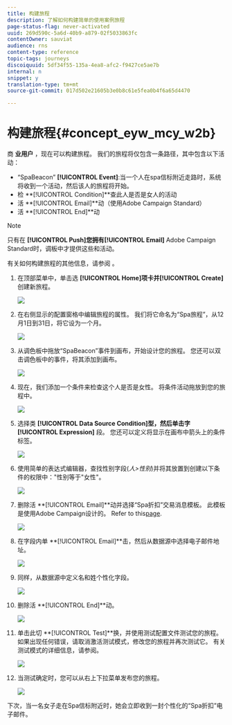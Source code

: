 ```yaml
---
title: 构建旅程
description: 了解如何构建简单的使用案例旅程
page-status-flag: never-activated
uuid: 269d590c-5a6d-40b9-a879-02f5033863fc
contentOwner: sauviat
audience: rns
content-type: reference
topic-tags: journeys
discoiquuid: 5df34f55-135a-4ea8-afc2-f9427ce5ae7b
internal: n
snippet: y
translation-type: tm+mt
source-git-commit: 017d502e21605b3e0b8c61e5fea0b4f6a65d4470

---
```



# 构建旅程{#concept_eyw_mcy_w2b}

商 **业用户** ，现在可以构建旅程。 我们的旅程将仅包含一条路径，其中包含以下活动：

* “SpaBeacon” **[!UICONTROL Event]**:当一个人在spa信标附近走路时，系统将收到一个活动，然后该人的旅程将开始。
* 检 **[!UICONTROL Condition]**查此人是否是女人的活动
* 活 **[!UICONTROL Email]**动（使用Adobe Campaign Standard）
* 活 **[!UICONTROL End]**动

>[!NOTE]
>
>只有在 **[!UICONTROL Push]**您拥有**[!UICONTROL Email]** Adobe Campaign Standard时，调板中才提供这些和活动。

有关如何构建旅程的其他信息，请参阅 [](../building-journeys/journey.md)。

1. 在顶部菜单中，单击选 **[!UICONTROL Home]**项卡并**[!UICONTROL Create]** 创建新旅程。

   ![](../assets/journey31.png)

1. 在右侧显示的配置窗格中编辑旅程的属性。 我们将它命名为“Spa旅程”，从12月1日到31日，将它设为一个月。

   ![](../assets/journeyuc1_8.png)

1. 从调色板中拖放“SpaBeacon”事件到画布，开始设计您的旅程。 您还可以双击调色板中的事件，将其添加到画布。

   ![](../assets/journeyuc1_9.png)

1. 现在，我们添加一个条件来检查这个人是否是女性。 将条件活动拖放到您的旅程中。

   ![](../assets/journeyuc1_10.png)

1. 选择类 **[!UICONTROL Data Source Condition]**型，然后单击字**[!UICONTROL Expression]** 段。 您还可以定义将显示在画布中箭头上的条件标签。

   ![](../assets/journeyuc1_11.png)

1. 使用简单的表达式编辑器，查找性别字段(_人>性别_)并将其放置到创建以下条件的权限中：&quot;性别等于&quot;女性&quot;。

   ![](../assets/journeyuc1_12.png)

1. 删除活 **[!UICONTROL Email]**动并选择“Spa折扣”交易消息模板。 此模板是使用Adobe Campaign设计的。 Refer to this[page](https://docs.adobe.com/content/help/en/campaign-standard/using/communication-channels/transactional-messaging/about-transactional-messaging.html).

   ![](../assets/journeyuc1_13.png)

1. 在字段内单 **[!UICONTROL Email]**击，然后从数据源中选择电子邮件地址。

   ![](../assets/journeyuc1_14.png)

1. 同样，从数据源中定义名和姓个性化字段。

   ![](../assets/journeyuc1_15.png)

1. 删除活 **[!UICONTROL End]**动。

   ![](../assets/journeyuc1_17.png)

1. 单击此切 **[!UICONTROL Test]**换，并使用测试配置文件测试您的旅程。 如果出现任何错误，请取消激活测试模式，修改您的旅程并再次测试它。 有关测试模式的详细信息，请参阅[](../building-journeys/testing-the-journey.md)。

   ![](../assets/journeyuc1_18bis.png)

1. 当测试确定时，您可以从右上下拉菜单发布您的旅程。

   ![](../assets/journeyuc1_18.png)

下次，当一名女子走在Spa信标附近时，她会立即收到一封个性化的“Spa折扣”电子邮件。
